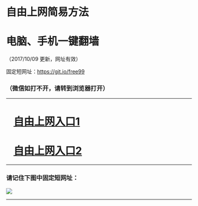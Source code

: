 ﻿# 自由上网简易方法

# 电脑、手机一键翻墙

（2017/10/09 更新，网址有效）

固定短网址：https://git.io/free99

### （微信如打不开，请转到浏览器打开）


***





# &nbsp;&nbsp; <a href="http://ft1523030874.fwq-tz-1001.info/fwqtz01.html?t=100900122933 " target="_blank">自由上网入口1</a>
# &nbsp;&nbsp; <a href="http://ft2949628074.fwq-tz-1002.info/fwqtz02.html?t=100900120132 " target="_blank">自由上网入口2</a>
***

### 请记住下图中固定短网址：

<img src="https://s3-us-west-2.amazonaws.com/fwq-1001/yjfq-20170905okok.png" /> 


***

